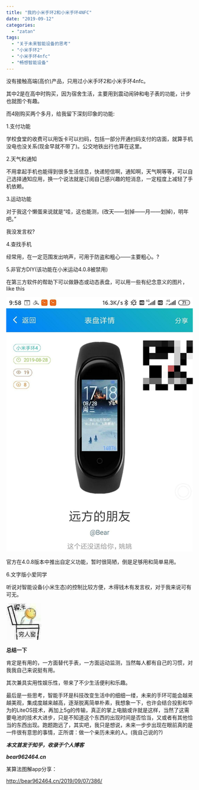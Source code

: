 ```yaml
---
title: "我的小米手环2和小米手环4NFC"
date: "2019-09-12"
categories: 
  - "zatan"
tags: 
  - "关于未来智能设备的思考"
  - "小米手环2"
  - "小米手环4nfc"
  - "畅想智能设备"
---
```


没有接触高端(高价)产品，只用过小米手环2和小米手环4nfc。

其中2是在高中时购买，因为宿舍生活，主要用到震动闹钟和电子表的功能，计步也就图个有趣。

而4刚购买两个多月，给我留下深刻印象的功能:

1.支付功能

学校食堂的收费可以用饭卡可以扫码，包括一部分开通扫码支付的店面，就算手机没电也没关系(现金早就不带了)。公交地铁出行也算在这里。

2.天气和通知

不用拿起手机也能得到很多生活信息，快递短信啊，通知啊，天气啊等等，可以自己选择通知应用，换一个说法就是订阅自己感兴趣的短消息，一定程度上减轻了手机依赖。

3.运动功能

对于我这个懒蛋来说就是“哇，这也能测，(改天——划掉——月——划掉)，明年吧。”

我没发言权?

4.查找手机

经常用，在一定范围发出响声，可用于防盗和粗心——主要粗心。?

5.非官方DIY(该功能在小米运动4.0.8被禁用)

在第三方软件的帮助下可以做静态或动态表盘，可以用一些有纪念意义的图片，like this

![](images/v2-c5a2395beddb7d9bf1cac0ac28177e60.jpeg)

官方在4.0.8版本中推出自定义功能，暂时很简陋，倒是足够用和简单易用。

6.文字版小爱同学

听说对智能设备(小米生态)的控制比较方便，木得钱木有发言权，对于我来说可有可无。

![](images/v2-8279640a4687d87c5f55dc4a73783583.jpeg)

**总结一下**

肯定是有用的，一方面替代手表，一方面运动监测，当然每人都有自己的习惯，对我我自己来说挺有用。

其次兼具实用性娱乐性，带来了不少生活便利和乐趣。

最后是一些思考，智能手环是科技改变生活中的细细一缕，未来的手环可能会越来越美观，集成度越来越高，逐渐脱离简单朴素，我想象一下，也许会结合投影和华为的LiteOS技术，再加上5g的传输，真正的掌上电脑或许就是这样，当然了这需要电池的技术大进步，只是不知道这个东西的出现时间是否恰当，又或者有其他恰当的东西出现。跑题跑远了，其实吧，我只是想说，未来一步步出现在眼前真的是一件很有意思的事情，正所谓：做一个亲历未来的人。(我自己说的?)

**_本文首发于知乎，收录于个人博客_**

**_bear962464.cn_**

某算法图解app分享：

http://bear962464.cn/2019/09/07/386/
